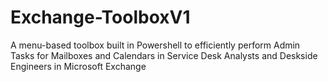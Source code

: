 # Exchange-ToolboxV1
A menu-based toolbox built in Powershell to efficiently perform Admin Tasks for Mailboxes and Calendars in Service Desk Analysts and Deskside Engineers in Microsoft Exchange
